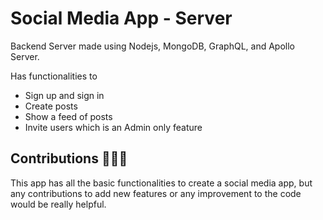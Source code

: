 # Social Media App - Server
Backend Server made using Nodejs, MongoDB, GraphQL, and Apollo Server. 

Has functionalities to
- Sign up and sign in
- Create posts
- Show a feed of posts
- Invite users which is an Admin only feature

## Contributions 🙋🏼‍♂️
This app has all the basic functionalities to create a social media app, but any contributions to add new features or any improvement to the code would be really helpful.

